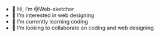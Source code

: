 - 👋 Hi, I’m @Web-sketcher
- 👀 I’m interested in web designing 
- 🌱 I’m currently learning coding 
- 💞️ I’m looking to collaborate on coding and web designing 
